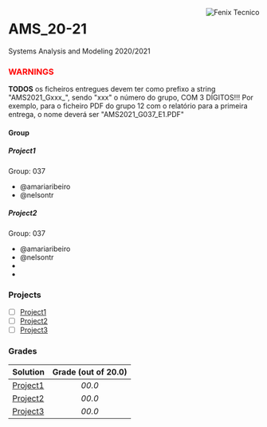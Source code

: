 <a href="http://fenix.tecnico.ulisboa.pt"><img align="right" src="https://fenix.tecnico.ulisboa.pt/api/bennu-portal/configuration/logo" alt="Fenix Tecnico"></a>

# AMS_20-21

Systems Analysis and Modeling 2020/2021

### <span style="color:red">WARNINGS</span>

**TODOS** os ficheiros entregues devem ter como prefixo a string "AMS2021_Gxxx_", sendo "xxx" o número do grupo, COM 3 DÍGITOS!!! Por exemplo, para o ficheiro PDF do grupo 12 com o relatório para a primeira entrega, o nome deverá ser "AMS2021_G037_E1.PDF"

#### Group

##### Project1

Group: 037

- @amariaribeiro
- @nelsontr

##### Project2

Group: 037

* @amariaribeiro
* @nelsontr
* 
* 

### Projects
- [ ] [Project1](project1/docs/AMS2020-2021_Projeto_UoD_V01.pdf)
- [ ] [Project2]()
- [ ] [Project3]()

### Grades
| Solution				| Grade (out of 20.0) 	|
| :-------------------- | :-------------------: |
| [Project1]()			| *00.0*				|
| [Project2]()			| *00.0*				|
| [Project3]()			| *00.0*				|
